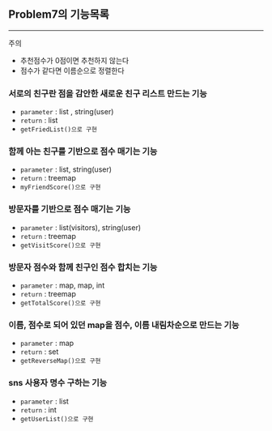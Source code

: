 ## Problem7의 기능목록

---

주의
* 추천점수가 0점이면 추천하지 않는다
* 점수가 같다면 이름순으로 정렬한다



### 서로의 친구란 점을 감안한 새로운 친구 리스트 만드는 기능
* `parameter` : list<list> , string(user)
* `return` : list
* `getFriedList()으로 구현`

### 함께 아는 친구를 기반으로 점수 매기는 기능
* `parameter` : list<list>, string(user)
* `return` : treemap
* `myFriendScore()으로 구현`

### 방문자를 기반으로 점수 매기는 기능
* `parameter` : list(visitors), string(user)
* `return` : treemap
* `getVisitScore()으로 구현`

### 방문자 점수와 함께 친구인 점수 합치는 기능
* `parameter` : map, map, int
* `return` : treemap
* `getTotalScore()으로 구현`

### 이름, 점수로 되어 있던 map을 점수, 이름 내림차순으로 만드는 기능
* `parameter` : map
* `return` : set
* `getReverseMap()으로 구현`

### sns 사용자 명수 구하는 기능
* `parameter` : list
* `return` : int
* `getUserList()으로 구현`










